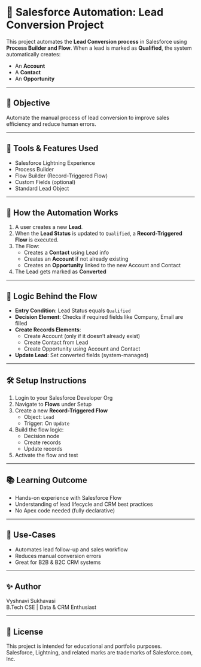 # 🚀 Salesforce Automation: Lead Conversion Project

This project automates the **Lead Conversion process** in Salesforce using **Process Builder and Flow**. When a lead is marked as **Qualified**, the system automatically creates:

- An **Account**
- A **Contact**
- An **Opportunity**

---

## 🎯 Objective

Automate the manual process of lead conversion to improve sales efficiency and reduce human errors.

---

## 🧰 Tools & Features Used

- Salesforce Lightning Experience
- Process Builder
- Flow Builder (Record-Triggered Flow)
- Custom Fields (optional)
- Standard Lead Object

---

## 🔄 How the Automation Works

1. A user creates a new **Lead**.
2. When the **Lead Status** is updated to `Qualified`, a **Record-Triggered Flow** is executed.
3. The Flow:
   - Creates a **Contact** using Lead info
   - Creates an **Account** if not already existing
   - Creates an **Opportunity** linked to the new Account and Contact
4. The Lead gets marked as **Converted**

---


## 🧠 Logic Behind the Flow

- **Entry Condition**: Lead Status equals `Qualified`
- **Decision Element**: Checks if required fields like Company, Email are filled
- **Create Records Elements**:
  - Create Account (only if it doesn’t already exist)
  - Create Contact from Lead
  - Create Opportunity using Account and Contact
- **Update Lead**: Set converted fields (system-managed)

---

## 🛠️ Setup Instructions

1. Login to your Salesforce Developer Org
2. Navigate to **Flows** under Setup
3. Create a new **Record-Triggered Flow**
   - Object: `Lead`
   - Trigger: On `Update`
4. Build the flow logic:
   - Decision node
   - Create records
   - Update records
5. Activate the flow and test

---

## 📚 Learning Outcome

- Hands-on experience with Salesforce Flow
- Understanding of lead lifecycle and CRM best practices
- No Apex code needed (fully declarative)

---

## 📌 Use-Cases

- Automates lead follow-up and sales workflow
- Reduces manual conversion errors
- Great for B2B & B2C CRM systems

---

## ✨ Author

Vyshnavi Sukhavasi  
B.Tech CSE | Data & CRM Enthusiast

---

## 📃 License

This project is intended for educational and portfolio purposes.  
Salesforce, Lightning, and related marks are trademarks of Salesforce.com, Inc.
